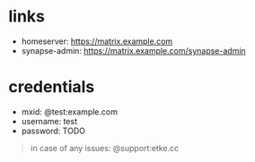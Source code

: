 # links

* homeserver: https://matrix.example.com
* synapse-admin: https://matrix.example.com/synapse-admin


# credentials

* mxid: @test:example.com
* username: test
* password: TODO


> in case of any issues: @support:etke.cc

